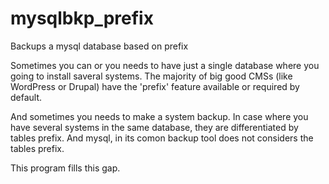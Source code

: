 # mysqlbkp_prefix

Backups a mysql database based on prefix

Sometimes you can or you needs to have just a single database where you going to install saveral systems. The majority of big good CMSs (like WordPress or Drupal) have the 'prefix' feature available or required by default.

And sometimes you needs to make a system backup. In case where you have several systems in the same database, they are differentiated by tables prefix. And mysql, in its comon backup tool does not considers the tables prefix.

This program fills this gap.
